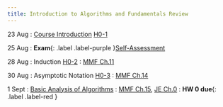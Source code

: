 ```yaml
---
title: Introduction to Algorithms and Fundamentals Review
---
```


23 Aug
: [Course Introduction](https://msu.github.io/csci-432-fall2023/assets/pdfs/08-23_notes.pdf) [H0-1](https://msu.github.io/csci-432-fall2023/assets/pdfs/08-23_two-algos.pdf)

25 Aug
: **Exam**{: .label .label-purple }[Self-Assessment](#)

28 Aug
: Induction [H0-2](https://msu.github.io/csci-432-fall2023/assets/pdfs/08-23_horses.pdf)
  : [MMF Ch.11](https://mfleck.cs.illinois.edu/building-blocks/index-sp2020.html)

30 Aug
: Asymptotic Notation [H0-3](https://msu.github.io/csci-432-fall2023/assets/pdfs/08-30_asymptotics.pdf)
  : [MMF Ch.14](https://mfleck.cs.illinois.edu/building-blocks/updates-fa2017/big-o.pdf)

1 Sept
: [Basic Analysis of Algorithms](#)
  : [MMF Ch.15](https://mfleck.cs.illinois.edu/building-blocks/updates-fa2017/algorithms.pdf), [JE Ch.0](https://jeffe.cs.illinois.edu/teaching/algorithms/book/00-intro.pdf) 
: **HW 0 due**{: .label .label-red }
